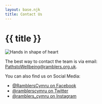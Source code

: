 ```yaml
---
layout: base.njk
title: Contact Us
---
```


# {{ title }}

<img class="photo float-right" src="/static/img/Contact_Header.jpg" alt="Hands in shape of heart" />

The best way to contact the team is via email: <a href="mailto:pathtowellbeing@ramblers.org.uk">PathstoWellbeing@ramblers.org.uk</a>.

You can also find us on Social Media:

* [@RamblersCymru on Facebook](https://en-gb.facebook.com/RamblersCymru/)
* [@ramblerscymru on Twitter](https://twitter.com/ramblerscymru/)
* [@ramblers_cymru on Instagram](https://www.instagram.com/ramblers_cymru/)

<div class="float-clear"></div>
